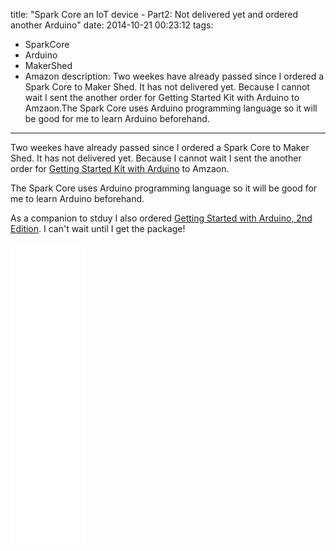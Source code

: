 title: "Spark Core an IoT device - Part2: Not delivered yet and ordered another Arduino"
date: 2014-10-21 00:23:12
tags:
 - SparkCore
 - Arduino
 - MakerShed
 - Amazon
description: Two weekes have already passed since I ordered a Spark Core to Maker Shed. It has not  delivered yet. Because I cannot wait I sent the another order for Getting Started Kit with Arduino to Amzaon.The Spark Core uses Arduino programming language so it will be good for me to learn Arduino beforehand.
---

Two weekes have already passed since I ordered a Spark Core to Maker Shed. It has not  delivered yet. Because I cannot wait I sent the another order for [Getting Started Kit with Arduino](http://www.amazon.co.jp/dp/B0025Y6C5G/) to Amzaon.

The Spark Core uses Arduino programming language so it will be good for me to learn Arduino beforehand.

As a companion to stduy I also ordered [Getting Started with Arduino, 2nd Edition](http://www.amazon.co.jp/dp/487311537X/). I can't wait until I get the package!

<!-- more -->

<div class="ads">
<div id="ads-left">
<iframe src="//rcm-fe.amazon-adsystem.com/e/cm?lt1=_blank&bc1=FFFFFF&IS2=1&bg1=FFFFFF&fc1=000000&lc1=0000FF&t=ma5ato-22&o=9&p=8&l=as4&m=amazon&f=ifr&ref=ss_til&asins=B00L0TR6RK" style="width:120px;height:240px;" scrolling="no" marginwidth="0" marginheight="0" frameborder="0"></iframe>
</div>
<div id="ads-right">
<iframe src="//rcm-fe.amazon-adsystem.com/e/cm?lt1=_blank&bc1=FFFFFF&IS2=1&bg1=FFFFFF&fc1=000000&lc1=0000FF&t=ma5ato-22&o=9&p=8&l=as4&m=amazon&f=ifr&ref=ss_til&asins=0071847065" style="width:120px;height:240px;" scrolling="no" marginwidth="0" marginheight="0" frameborder="0"></iframe>
</div>
</div>